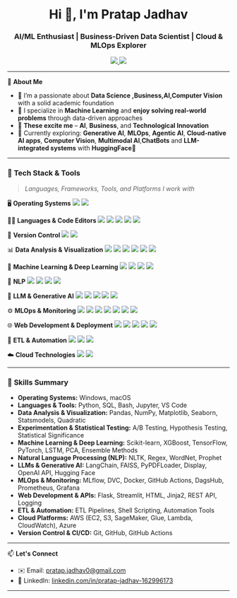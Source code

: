 <h1 align="center">Hi 👋, I'm Pratap Jadhav</h1>
<h3 align="center">AI/ML Enthusiast | Business-Driven Data Scientist | Cloud & MLOps Explorer</h3>

<p align="center">
  <a href="https://mail.google.com/mail/?view=cm&to=pratap.jadhav0@gmail.com" target="_blank">
  <img src="https://img.shields.io/badge/Email-pratap.jadhav0@gmail.com-red?style=flat-square&logo=gmail">
</a>
  <a href="https://www.linkedin.com/in/pratap-jadhav-162996173/" target="_blank"><img src="https://img.shields.io/badge/LinkedIn-Pratap%20Jadhav-blue?style=flat-square&logo=linkedin"></a>
</p>

---

🎯 **About Me**

- 🧠 I’m a passionate about **Data Science ,Business,AI,Computer Vision** with a solid academic foundation
- 🤖 I specialize in **Machine Learning** and **enjoy solving real-world problems** through data-driven approaches
- 💼 **These excite me** – **AI**, **Business**, and **Technological Innovation**
- 🌱 Currently exploring: **Generative AI**, **MLOps**, **Agentic AI**, **Cloud-native AI apps**, **Computer Vision**, **Multimodal AI**,**ChatBots** and **LLM-integrated systems** with **HuggingFace🤗**

---
### 🧰  **Tech Stack & Tools**

> *Languages, Frameworks, Tools, and Platforms I work with*

🖥️ **Operating Systems**
<img src="https://img.shields.io/badge/Windows-0078D6?style=flat&logo=windows&logoColor=white"/>
<img src="https://img.shields.io/badge/macOS-000000?style=flat&logo=apple&logoColor=white"/>

🧑‍💻 **Languages & Code Editors**
<img src="https://img.shields.io/badge/Python-3670A0?style=flat&logo=python&logoColor=white"/>
<img src="https://img.shields.io/badge/SQL-003B57?style=flat&logo=postgresql&logoColor=white"/>
<img src="https://img.shields.io/badge/Bash-1f1f1f?style=flat&logo=gnubash&logoColor=white"/>
<img src="https://img.shields.io/badge/Jupyter-F37626?style=flat&logo=Jupyter&logoColor=white"/>
<img src="https://img.shields.io/badge/VSCode-007ACC?style=flat&logo=visual-studio-code&logoColor=white"/>

🔄 **Version Control**
<img src="https://img.shields.io/badge/Git-F05032?style=flat&logo=git&logoColor=white"/>
<img src="https://img.shields.io/badge/GitHub-181717?style=flat&logo=github&logoColor=white"/>

📊 **Data Analysis & Visualization**
<img src="https://img.shields.io/badge/Pandas-150458?style=flat&logo=pandas&logoColor=white"/>
<img src="https://img.shields.io/badge/Numpy-013243?style=flat&logo=numpy&logoColor=white"/>
<img src="https://img.shields.io/badge/Matplotlib-ffffff?style=flat&logo=matplotlib&logoColor=black"/>
<img src="https://img.shields.io/badge/Seaborn-005571?style=flat"/>
<img src="https://img.shields.io/badge/Statsmodels-343541?style=flat"/>
<img src="https://img.shields.io/badge/Plotly-3f4f75?style=flat&logo=plotly&logoColor=white"/>

🤖 **Machine Learning & Deep Learning**
<img src="https://img.shields.io/badge/Scikit--Learn-F7931E?style=flat&logo=scikitlearn&logoColor=white"/>
<img src="https://img.shields.io/badge/XGBoost-EC5522?style=flat&logo=xgboost&logoColor=white"/>
<img src="https://img.shields.io/badge/TensorFlow-FF6F00?style=flat&logo=tensorflow&logoColor=white"/>
<img src="https://img.shields.io/badge/PyTorch-EE4C2C?style=flat&logo=pytorch&logoColor=white"/>

🧬 **NLP**
<img src="https://img.shields.io/badge/NLTK-85C1E9?style=flat"/>
<img src="https://img.shields.io/badge/Regex-FF5733?style=flat"/>
<img src="https://img.shields.io/badge/WordNet-6C3483?style=flat"/>
<img src="https://img.shields.io/badge/Prophet-2E86C1?style=flat"/>

💬 **LLM & Generative AI**
<img src="https://img.shields.io/badge/LangChain-000000?style=flat"/>
<img src="https://img.shields.io/badge/FAISS-009688?style=flat"/>
<img src="https://img.shields.io/badge/PyPDFLoader-795548?style=flat"/>
<img src="https://img.shields.io/badge/OpenAI_API-412991?style=flat&logo=openai&logoColor=white"/>
<img src="https://img.shields.io/badge/Huggingface-FFCA28?style=flat&logo=huggingface&logoColor=black"/>

⚙️ **MLOps & Monitoring**
<img src="https://img.shields.io/badge/MLflow-0194E2?style=flat&logo=mlflow&logoColor=white"/>
<img src="https://img.shields.io/badge/DVC-945DD6?style=flat"/>
<img src="https://img.shields.io/badge/Docker-2496ED?style=flat&logo=docker&logoColor=white"/>
<img src="https://img.shields.io/badge/GitHub%20Actions-2088FF?style=flat&logo=github-actions&logoColor=white"/>
<img src="https://img.shields.io/badge/DagsHub-FFCE00?style=flat"/>
<img src="https://img.shields.io/badge/Prometheus-E6522C?style=flat&logo=prometheus&logoColor=white"/>
<img src="https://img.shields.io/badge/Grafana-F46800?style=flat&logo=grafana&logoColor=white"/>

🌐 **Web Development & Deployment**
<img src="https://img.shields.io/badge/Flask-000000?style=flat&logo=flask&logoColor=white"/>
<img src="https://img.shields.io/badge/Streamlit-FF4B4B?style=flat&logo=streamlit&logoColor=white"/>
<img src="https://img.shields.io/badge/HTML-E34F26?style=flat&logo=html5&logoColor=white"/>
<img src="https://img.shields.io/badge/Jinja2-B41717?style=flat"/>
<img src="https://img.shields.io/badge/REST_API-005571?style=flat"/>

🔄 **ETL & Automation**
<img src="https://img.shields.io/badge/Shell_Scripting-4EAA25?style=flat&logo=gnu-bash&logoColor=white"/>
<img src="https://img.shields.io/badge/ETL_Pipelines-9B59B6?style=flat"/>
<img src="https://img.shields.io/badge/Automation-1ABC9C?style=flat"/>

☁️ **Cloud Technologies**
<img src="https://img.shields.io/badge/AWS-232F3E?style=flat&logo=amazon-aws&logoColor=white"/>
<img src="https://img.shields.io/badge/Azure-0078D4?style=flat&logo=microsoftazure&logoColor=white"/>

---

### 🚀 **Skills Summary**

* **Operating Systems:** Windows, macOS
* **Languages & Tools:** Python, SQL, Bash, Jupyter, VS Code
* **Data Analysis & Visualization:** Pandas, NumPy, Matplotlib, Seaborn, Statsmodels, Quadratic
* **Experimentation & Statistical Testing:** A/B Testing, Hypothesis Testing, Statistical Significance
* **Machine Learning & Deep Learning:** Scikit-learn, XGBoost, TensorFlow, PyTorch, LSTM, PCA, Ensemble Methods
* **Natural Language Processing (NLP):** NLTK, Regex, WordNet, Prophet
* **LLMs & Generative AI:** LangChain, FAISS, PyPDFLoader, Display, OpenAI API, Hugging Face
* **MLOps & Monitoring:** MLflow, DVC, Docker, GitHub Actions, DagsHub, Prometheus, Grafana
* **Web Development & APIs:** Flask, Streamlit, HTML, Jinja2, REST API, Logging
* **ETL & Automation:** ETL Pipelines, Shell Scripting, Automation Tools
* **Cloud Platforms:** AWS (EC2, S3, SageMaker, Glue, Lambda, CloudWatch), Azure
* **Version Control & CI/CD:** Git, GitHub, GitHub Actions

---

📫 **Let's Connect**

- ✉️ Email: [pratap.jadhav0@gmail.com](mailto:pratap.jadhav0@gmail.com)  
- 💼 LinkedIn: [linkedin.com/in/pratap-jadhav-162996173](https://www.linkedin.com/in/pratap-jadhav-162996173/)  

---

<!---
✨ Fun fact: This README appears on my GitHub profile because it's a special repository named like my username.
--->
